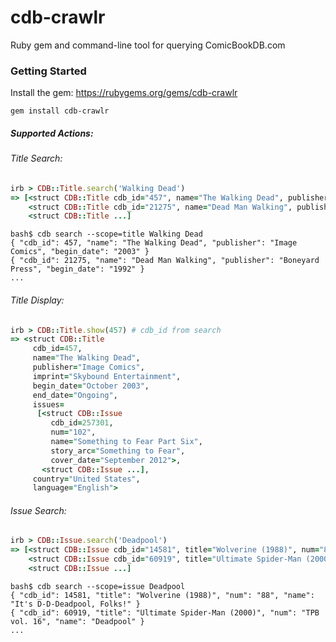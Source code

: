 cdb-crawlr
==========

Ruby gem and command-line tool for querying ComicBookDB.com

### Getting Started

Install the gem: https://rubygems.org/gems/cdb-crawlr

    gem install cdb-crawlr

##### Supported Actions:

###### Title Search:
```ruby
irb > CDB::Title.search('Walking Dead')
=> [<struct CDB::Title cdb_id="457", name="The Walking Dead", publisher="Image Comics", begin_date="2003">,
    <struct CDB::Title cdb_id="21275", name="Dead Man Walking", publisher="Boneyard Press", begin_date="1992">,
    <struct CDB::Title ...]
```
```
bash$ cdb search --scope=title Walking Dead
{ "cdb_id": 457, "name": "The Walking Dead", "publisher": "Image Comics", "begin_date": "2003" }
{ "cdb_id": 21275, "name": "Dead Man Walking", "publisher": "Boneyard Press", "begin_date": "1992" }
...
```

###### Title Display:
```ruby
irb > CDB::Title.show(457) # cdb_id from search
=> <struct CDB::Title
     cdb_id=457,
     name="The Walking Dead",
     publisher="Image Comics",
     imprint="Skybound Entertainment",
     begin_date="October 2003",
     end_date="Ongoing",
     issues=
      [<struct CDB::Issue
         cdb_id=257301,
         num="102",
         name="Something to Fear Part Six",
         story_arc="Something to Fear",
         cover_date="September 2012">,
       <struct CDB::Issue ...],
     country="United States",
     language="English">
```

###### Issue Search:
```ruby
irb > CDB::Issue.search('Deadpool')
=> [<struct CDB::Issue cdb_id="14581", title="Wolverine (1988)", num="88", name="It's D-D-Deadpool, Folks!">,
    <struct CDB::Issue cdb_id="60919", title="Ultimate Spider-Man (2000)", num="TPB vol. 16", name="Deadpool">,
    <struct CDB::Issue ...]
```
```
bash$ cdb search --scope=issue Deadpool
{ "cdb_id": 14581, "title": "Wolverine (1988)", "num": "88", "name": "It's D-D-Deadpool, Folks!" }
{ "cdb_id": 60919, "title": "Ultimate Spider-Man (2000)", "num": "TPB vol. 16", "name": "Deadpool" }
...
```